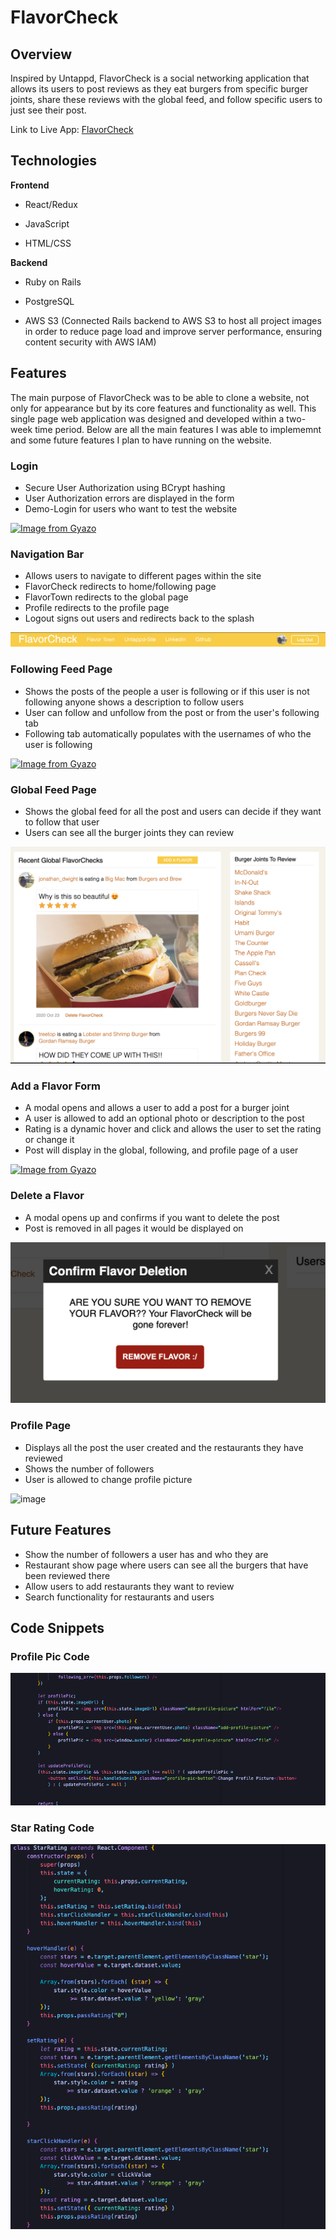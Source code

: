 # FlavorCheck

## Overview

Inspired by Untappd, FlavorCheck is a social networking application that allows its users to post reviews as they eat burgers from specific burger joints, share these reviews with the global feed, and follow specific users to just see their post.

Link to Live App: [FlavorCheck](https://flavorcheck.herokuapp.com/#/)

## Technologies

**Frontend**

* React/Redux

* JavaScript

* HTML/CSS

**Backend**

* Ruby on Rails

* PostgreSQL

* AWS S3 (Connected Rails backend to AWS S3 to host all project images in order to reduce page load and improve server performance, ensuring content security with AWS IAM)

## Features

The main purpose of FlavorCheck was to be able to clone a website, not only for appearance but by its core features and functionality as well. This single page web application was designed and developed within a two-week time period. Below are all the main features I was able to implememnt and some future features I plan to have running on the website.

### Login

* Secure User Authorization using BCrypt hashing
* User Authorization errors are displayed in the form
* Demo-Login for users who want to test the website

[![Image from Gyazo](https://i.gyazo.com/39ada824315bd3c4a8139c77cc7831b5.gif)](https://gyazo.com/39ada824315bd3c4a8139c77cc7831b5)

### Navigation Bar

* Allows users to navigate to different pages within the site
* FlavorCheck redirects to home/following page
* FlavorTown redirects to the global page 
* Profile redirects to the profile page
* Logout signs out users and redirects back to the splash

![image](https://github.com/jonathan-dwight/FlavorCheck/blob/master/app/assets/images/navbar.png)

### Following Feed Page

* Shows the posts of the people a user is following or if this user is not following anyone shows a description to follow users
* User can follow and unfollow from the post or from the user's following tab
* Following tab automatically populates with the usernames of who the user is following 

[![Image from Gyazo](https://i.gyazo.com/75d23d185b7d3a9356e1d3c715900a2a.gif)](https://gyazo.com/75d23d185b7d3a9356e1d3c715900a2a)

### Global Feed Page

* Shows the global feed for all the post and users can decide if they want to follow that user
* Users can see all the burger joints they can review

![image](https://github.com/jonathan-dwight/FlavorCheck/blob/master/app/assets/images/global-profile.png)

### Add a Flavor Form 

* A modal opens and allows a user to add a post for a burger joint
* A user is allowed to add an optional photo or description to the post
* Rating is a dynamic hover and click and allows the user to set the rating or change it
* Post will display in the global, following, and profile page of a user

[![Image from Gyazo](https://i.gyazo.com/d800a64bad544a973baa5c1ef5807daf.gif)](https://gyazo.com/d800a64bad544a973baa5c1ef5807daf)


### Delete a Flavor

* A modal opens up and confirms if you want to delete the post
* Post is removed in all pages it would be displayed on

![image](https://github.com/jonathan-dwight/FlavorCheck/blob/master/app/assets/images/Delete-pic.png)

### Profile Page

* Displays all the post the user created and the restaurants they have reviewed
* Shows the number of followers
* User is allowed to change profile picture

![image](https://github.com/jonathan-dwight/FlavorCheck/blob/master/app/assets/images/profile-page.gif)

## Future Features

* Show the number of followers a user has and who they are
* Restaurant show page where users can see all the burgers that have been reviewed there
* Allow users to add restaurants they want to review
* Search functionality for restaurants and users


## Code Snippets

### Profile Pic Code

![image](https://github.com/jonathan-dwight/FlavorCheck/blob/master/app/assets/images/code-snippet-profile-pic.png)


### Star Rating Code 


![image](https://github.com/jonathan-dwight/FlavorCheck/blob/master/app/assets/images/star-ratingsnippet.png)
